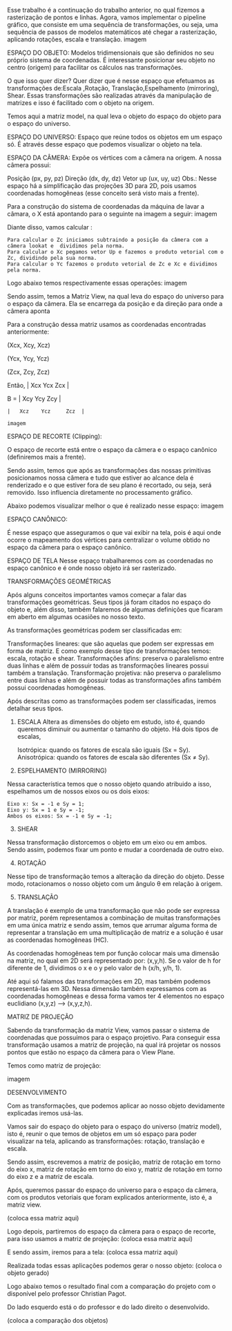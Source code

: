 Esse trabalho é a continuação do trabalho anterior, no qual fizemos a rasterização de pontos e linhas. Agora, vamos implementar o pipeline gráfico, que consiste em uma sequência de transformações, ou seja, uma sequência de passos de modelos matemáticos até chegar a rasterização, aplicando rotações, escala e translação.
imagem

ESPAÇO DO OBJETO: Modelos tridimensionais que são definidos no seu próprio sistema de coordenadas. É interessante posicionar seu objeto no centro (origem) para facilitar os cálculos nas transformações.

O que isso quer dizer? Quer dizer que é nesse espaço que efetuamos as transformações de:Escala
,Rotação, Translação,Espelhamento (mirroring), Shear.
Essas transformações são realizadas através da manipulação de matrizes e isso é facilitado com o objeto na origem.

Temos aqui a matriz model, na qual leva o objeto do espaço do objeto para o espaço do universo.

ESPAÇO DO UNIVERSO: Espaço que reúne todos os objetos em um espaço só. É através desse espaço que podemos visualizar o objeto na tela.

ESPAÇO DA CÂMERA: Expõe os vértices com a câmera na origem. A nossa câmera possui:

Posição (px, py, pz)
Direção (dx, dy, dz)
Vetor up (ux, uy, uz)
Obs.: Nesse espaço há a simplificação das projeções 3D para 2D, pois usamos coordenadas homogêneas (esse conceito será visto mais a frente).

Para a construção do sistema de coordenadas da máquina de lavar a câmara, o X está apontando para o seguinte na imagem a seguir:
 imagem
 
Diante disso, vamos calcular :

    Para calcular o Zc iniciamos subtraindo a posição da câmera com a câmera lookat e  dividimos pela norma.
    Para calcular o Xc pegamos vetor Up e fazemos o produto vetorial com o Zc, dividindo pela sua norma.
    Para calcular o Yc fazemos o produto vetorial de Zc e Xc e dividimos pela norma.

Logo abaixo temos respectivamente essas operações:
imagem

Sendo assim, temos a Matriz View, na qual leva do espaço do universo para o espaço da câmera. Ela se encarrega da posição e da direção para onde a câmera aponta

Para a construção dessa matriz usamos as coordenadas encontradas anteriormente:

(Xcx, Xcy, Xcz)

(Ycx, Ycy, Ycz)

(Zcx, Zcy, Zcz)

Então,
    |   Xcx    Ycx    Zcx   |

B = |   Xcy    Ycy     Zcy  |

    |   Xcz    Ycz     Zcz  |
    
    imagem
    
ESPAÇO DE RECORTE (Clipping):

O espaço de recorte está entre o espaço da câmera e o espaço canônico (definiremos mais a frente).

Sendo assim, temos que após as transformações das nossas primitivas posicionamos nossa câmera e tudo que estiver ao alcance dela é renderizado e o que estiver fora de seu plano é recortado, ou seja, será removido. Isso influencia diretamente no processamento gráfico.

Abaixo podemos visualizar melhor  o que é realizado nesse espaço:
imagem

ESPAÇO CANÔNICO:

É nesse espaço que asseguramos o que vai exibir na tela, pois é aqui onde ocorre o mapeamento dos vértices para centralizar o volume obtido no espaço da câmera para o espaço canônico.

ESPAÇO DE TELA
Nesse espaço trabalharemos com as coordenadas no espaço canônico e é onde nosso objeto irá ser rasterizado.

TRANSFORMAÇÕES GEOMÉTRICAS

Após alguns conceitos importantes vamos começar a falar das transformações geométricas. Seus tipos já foram citados no espaço do objeto e, além disso, também falaremos de algumas definições que ficaram em aberto em algumas ocasiões no nosso texto.

As transformações geométricas podem ser classificadas em:

  Transformações lineares: que são aquelas que podem ser expressas em forma de matriz. E como exemplo desse tipo de transformações temos: escala, rotação e shear.
  Transformações afins: preserva o paralelismo entre duas linhas e além de possuir todas as transformações lineares possui também a translação.
  Transformação projetiva: não preserva o paralelismo entre duas linhas e além de possuir todas as transformações afins também possui coordenadas homogêneas.

Após descritas como as transformações podem ser classificadas, iremos detalhar seus tipos.

1. ESCALA
Altera as dimensões do objeto em estudo, isto é, quando queremos diminuir ou aumentar o tamanho do objeto.
Há dois tipos de escalas,

    Isotrópica: quando os fatores de escala são iguais (Sx = Sy).
    Anisotrópica: quando os fatores de escala são diferentes (Sx ≠ Sy).

 
2. ESPELHAMENTO (MIRRORING)

Nessa  característica temos que o nosso objeto quando atribuido a isso, espelhamos um de nossos eixos ou os dois eixos:

    Eixo x: Sx = -1 e Sy = 1;
    Eixo y: Sx = 1 e Sy = -1;
    Ambos os eixos: Sx = -1 e Sy = -1;
    
 3. SHEAR

Nessa transformação distorcemos o objeto em um eixo ou em ambos. Sendo assim,  podemos fixar um ponto e mudar a coordenada de outro eixo.

4. ROTAÇÃO

Nesse tipo de transformação temos a alteração da direção do objeto. Desse modo, rotacionamos o nosso objeto com um ângulo θ em relação à origem.

5. TRANSLAÇÃO

A translação é exemplo de uma transformação que não pode ser expressa por matriz, porém representamos a  combinação de muitas transformações em uma única matriz e sendo assim, temos que arrumar alguma forma de representar a translação em uma multiplicação de matriz e a solução é usar as coordenadas homogêneas (HC).

As coordenadas homogêneas tem por função colocar mais uma dimensão na matriz, no qual em 2D será representado por: (x,y,h). Se o valor de h for diferente de 1, dividimos o x e o y pelo valor de h (x/h, y/h, 1).

Até aqui só falamos das transformações em 2D, mas também podemos representá-las em 3D. Nessa dimensão também expressamos com as coordenadas homogêneas e dessa forma vamos ter 4 elementos no espaço euclidiano (x,y,z) –> (x,y,z,h).

MATRIZ DE PROJEÇÃO

Sabendo da transformação da matriz View, vamos passar o sistema de coordenadas que possuímos para o espaço projetivo. Para conseguir essa transformação usamos a matriz de projeção, na qual irá projetar os nossos pontos  que estão no espaço da câmera para o View Plane.

Temos como matriz de projeção:

imagem

DESENVOLVIMENTO

Com as transformações, que podemos aplicar ao nosso objeto devidamente explicadas iremos usá-las.

Vamos sair do espaço do objeto para o espaço do universo (matriz model), isto é, reunir o que temos de objetos em um só espaço para poder visualizar na tela, aplicando as transformações: rotação, translação e escala.

Sendo assim, escrevemos a matriz de posição, matriz de rotação em torno do eixo x, matriz de rotação em torno do eixo y, matriz de rotação em torno do eixo z e a matriz de escala.

Após, queremos passar do espaço do universo para o espaço da câmera, com os produtos vetoriais que foram explicados anteriormente, isto é, a matriz view.

(coloca essa matriz aqui)

Logo depois, partiremos do espaço da câmera para o espaço de recorte, para isso usamos a matriz de projeção:
(coloca essa matriz aqui)

E sendo assim, iremos para a tela:
(coloca essa matriz aqui)

Realizada todas essas aplicações podemos gerar o nosso objeto:
(coloca o objeto gerado)

Logo abaixo temos o resultado final com a comparação do projeto com o disponível pelo professor Christian Pagot.

Do lado esquerdo está o do professor e do lado direito o desenvolvido.

(coloca a comparação dos objetos)
